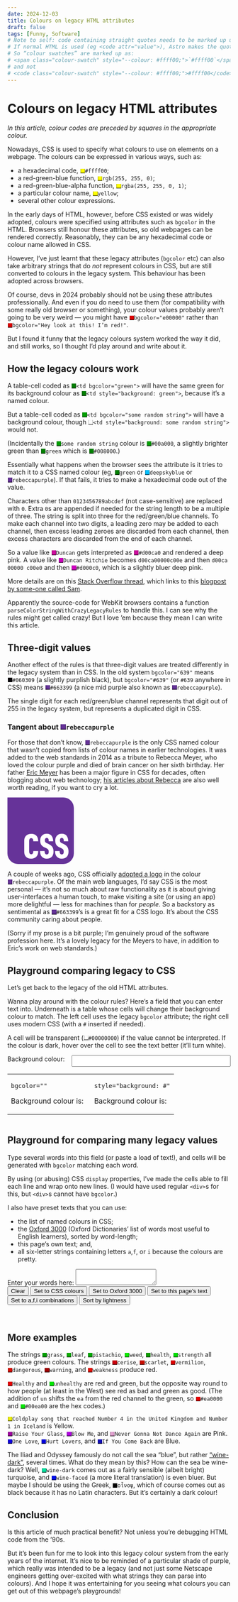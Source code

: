 ```yaml
---
date: 2024-12-03
title: Colours on legacy HTML attributes
draft: false
tags: [Funny, Software]
# Note to self: code containing straight quotes needs to be marked up using back-ticks.
# If normal HTML is used (eg <code attr="value">), Astro makes the quotes curly!
# So “colour swatches” are marked up as:
# <span class="colour-swatch" style="--colour: #ffff00;">`#ffff00`</span>
# and not
# <code class="colour-swatch" style="--colour: #ffff00;">#ffff00</code>
---
```


# Colours on legacy HTML attributes

_In this article, colour codes are preceded by squares in the appropriate colour._

Nowadays, CSS is used to specify what colours to use on elements on a webpage.
The colours can be expressed in various ways, such as:

- a hexadecimal code, <span class="colour-swatch" style="--colour: #ffff00;">`#ffff00`</span>;
- a red-green-blue function, <span class="colour-swatch" style="--colour: rgb(255, 255, 0);">`rgb(255, 255, 0)`</span>;
- a red-green-blue-alpha function, <span class="colour-swatch" style="--colour: rgb(255, 255, 0, 1);">`rgba(255, 255, 0, 1)`</span>;
- a particular colour name, <span class="colour-swatch" style="--colour: yellow;">`yellow`</span>;
- several other colour expressions.

In the early days of HTML, however, before CSS existed or was widely adopted, colours were specified using attributes such as `bgcolor` in the HTML.
Browsers still honour these attributes, so old webpages can be rendered correctly.
Reasonably, they can be any hexadecimal code or colour name allowed in CSS.

However, I’ve just learnt that these legacy attributes (`bgcolor` etc) can also take arbitrary strings that do _not_ represent colours in CSS, but are still converted to colours in the legacy system.
This behaviour has been adopted across browsers.

Of course, devs in 2024 probably should not be using these attributes professionally.
And even if you do need to use them (for compatibility with some really old browser or something), your colour values probably aren’t going to be very weird — you might have <span class="colour-swatch" style="--colour: #e00000;">`bgcolor="e00000"`</span> rather than <span class="colour-swatch" style="--colour: #e00000;">`bgcolor="Hey look at this! I’m red!"`</span>.

But I found it funny that the legacy colours system worked the way it did, and still works, so I thought I’d play around and write about it.

## How the legacy colours work

A table-cell coded as <span class="colour-swatch" style="--colour: green;">`<td bgcolor="green">`</span> will have the same green for its background colour as <span class="colour-swatch" style="--colour: green;">`<td style="background: green">`</span>, because it’s a named colour.

But a table-cell coded as <span class="colour-swatch" style="--colour: #00a000;">`<td bgcolor="some random string">`</span> will have a background colour, though <span class="colour-swatch" style="--colour: transparent;">`<td style="background: some random string">`</span> would not.

(Incidentally the <span class="colour-swatch" style="--colour: #00a000;">`some random string`</span> colour is <span class="colour-swatch" style="--colour: #00a000;">`#00a000`</span>, a slightly brighter green than <span class="colour-swatch" style="--colour: green;">`green`</span> which is <span class="colour-swatch" style="--colour: green;">`#008000`</span>.)

Essentially what happens when the browser sees the attribute is it tries to match it to a CSS named colour (eg, <span class="colour-swatch" style="--colour: green;">`green`</span> or <span class="colour-swatch" style="--colour: deepskyblue;">`deepskyblue`</span> or <span class="colour-swatch" style="--colour: rebeccapurple;">`rebeccapurple`</span>).
If that fails, it tries to make a hexadecimal code out of the value.

Characters other than `0123456789abcdef` (not case-sensitive) are replaced with `0`.
Extra `0`s are appended if needed for the string length to be a multiple of three.
The string is split into three for the red/green/blue channels.
To make each channel into two digits, a leading zero may be added to each channel, then excess leading zeroes are discarded from each channel, then excess characters are discarded from the end of each channel.

So a value like <span class="colour-swatch" style="--colour: #d00ca0;">`Duncan`</span> gets interpreted as <span class="colour-swatch" style="--colour: #d00ca0;">`#d00ca0`</span> and rendered a deep pink.
A value like <span class="colour-swatch" style="--colour: #d000c0;">`Duncan Ritchie`</span> becomes `d00ca00000c00e` and then `d00ca 00000 c00e0` and then <span class="colour-swatch" style="--colour: #d000c0;">`#d000c0`</span>, which is a slightly bluer deep pink.

More details are on this [Stack Overflow thread](https://stackoverflow.com/questions/8318911/why-does-html-think-chucknorris-is-a-color), which links to this [blogpost by some-one called Sam](http://scrappy-do.blogspot.com/2004/08/little-rant-about-microsoft-internet.html).

Apparently the source-code for WebKit browsers contains a function <code>parseColorString<wbr/>With<wbr/>CrazyLegacyRules</code> to handle this.
I can see why the rules might get called crazy!
But I love ’em because they mean I can write this article.

## Three-digit values

Another effect of the rules is that three-digit values are treated differently in the legacy system than in CSS.
In the old system `bgcolor="639"` means <span class="colour-swatch" style="--colour: #060309;">`#060309`</span> (a slightly purplish black), but `bgcolor="#639"` (or `#639` anywhere in CSS) means <span class="colour-swatch" style="--colour: #663399;">`#663399`</span> (a nice mid purple also known as <span class="colour-swatch" style="--colour: rebeccapurple;">`rebeccapurple`</span>).

The single digit for each red/green/blue channel represents that digit out of 255 in the legacy system, but represents a duplicated digit in CSS.

### Tangent about <span class="colour-swatch" style="--colour: rebeccapurple;">`rebeccapurple`</span>

For those that don’t know, <span class="colour-swatch" style="--colour: rebeccapurple;">`rebeccapurple`</span> is the only CSS named colour that wasn’t copied from lists of colour names in earlier technologies.
It was added to the web standards in 2014 as a tribute to Rebecca Meyer, who loved the colour purple and died of brain cancer on her sixth birthday.
Her father [Eric Meyer](https://meyerweb.com/) has been a major figure in CSS for decades, often blogging about web technology; [his articles about Rebecca](https://meyerweb.com/eric/thoughts/category/personal/rebecca/) are also well worth reading, if you want to cry a lot.

<!-- SVG code copied from https://github.com/CSS-Next/logo.css/blob/main/css.svg -->
<svg xmlns="http://www.w3.org/2000/svg" width="150" height="150" viewBox="0 0 1000 1000" role="img" aria-labelledby="css-logo-title css-logo-description" class="float-right">
  <title id="css-logo-title">CSS Logo</title>
  <desc id="css-logo-description">A purple square with rounded corners and the letters CSS inside in white</desc>
  <path fill="#639" d="M0 0H840A160 160 0 0 1 1000 160V840A160 160 0 0 1 840 1000H160A160 160 0 0 1 0 840V0Z"/>
  <path fill="#fff" d="M253 817V649c0-67 43-103 108-103 64-1 104 41 102 112h-74c2-27-10-47-30-46-25 0-32 17-32 49v146c0 31 10 46 32 47 23 0 32-23 30-49h74c4 73-42 116-107 115-63 0-103-35-103-103Zm237-12h69c1 32 11 52 33 52s30-13 30-43c0-25-11-39-38-52l-26-12c-46-22-65-49-65-103 0-60 38-102 100-102s95 43 96 113h-67c0-29-6-49-28-49-20 0-30 10-30 35s9 35 33 45l24 11c51 24 73 55 73 113 0 69-39 107-103 107s-100-44-101-115Zm226 0h70c0 32 11 52 32 52s30-13 30-43c0-25-10-39-38-52l-26-12c-46-22-64-49-64-103 0-60 37-102 100-102s94 43 96 113h-67c-1-29-7-49-29-49-20 0-29 10-29 35s8 35 32 45l25 11c50 24 72 55 72 113 0 69-39 107-103 107s-100-44-101-115Z"/>
</svg>

A couple of weeks ago, CSS officially [adopted a logo](https://nerdy.dev/a-community-css-logo) in the colour <span class="colour-swatch" style="--colour: rebeccapurple;">`rebeccapurple`</span>.
Of the main web languages, I’d say CSS is the most personal — it’s not so much about raw functionality as it is about giving user-interfaces a human touch, to make visiting a site (or using an app) more delightful — less for machines than for _people_.
So a backstory as sentimental as <span class="colour-swatch" style="--colour: #663399;">`#663399`</span>’s is a great fit for a CSS logo.
It’s about the CSS community caring about people.

(Sorry if my prose is a bit purple; I’m genuinely proud of the software profession here.
It’s a lovely legacy for the Meyers to have, in addition to Eric’s work on web standards.)

## Playground comparing legacy to CSS

Let’s get back to the legacy of the old HTML attributes.

Wanna play around with the colour rules?
Here’s a field that you can enter text into.
Underneath is a table whose cells will change their background colour to match.
The left cell uses the legacy `bgcolor` attribute; the right cell uses modern CSS (with a `#` inserted if needed).

A cell will be transparent (<span class="colour-swatch" style="--colour: transparent;">`#00000000`</span>) if the value cannot be interpreted.
If the colour is dark, hover over the cell to see the text better (it’ll turn white).

<label>
<span>Background colour:</span>
<input type="text" id="legacy-and-css-input" />
</label>

<div>
<table id="legacy-and-css">
<tbody>
<tr>
<td id="legacy-cell">

`bgcolor=""`

Background colour is:

</td>

<td id="css-cell">

`style="background: #"`

Background colour is:

</td>
</tr>
</tbody>
</table>
</div>

## Playground for comparing many legacy values

Type several words into this field (or paste a load of text!), and cells will be generated with `bgcolor` matching each word.

By using (or abusing) CSS `display` properties, I’ve made the cells able to fill each line and wrap onto new lines.
(I would have used regular `<div>`s for this, but `<div>`s cannot have `bgcolor`.)

I also have preset texts that you can use:

- the list of named colours in CSS;
- the [Oxford 3000](https://www.oxfordlearnersdictionaries.com/wordlists/oxford3000-5000) (Oxford Dictionaries’ list of words most useful to English learners), sorted by word-length;
- this page’s own text; and,
- all six-letter strings containing letters `a`,`f`, or `i` because the colours are pretty.

<label>
Enter your words here:
<textarea id="colours-input"></textarea>
</label>

<div class="buttons">
	<button type="button" onclick="setColoursText('')">Clear</button>
	<button type="button" onclick="setColoursText(namedColours)">Set to CSS colours</button>
	<button type="button" onclick="setColoursText(oxford3000Sorted)">Set to Oxford 3000</button>
	<button type="button" onclick="setColoursText(textContentOfPage)">Set to this page’s text</button>
	<button type="button" onclick="setColoursText(combinationsOfAFI)">Set to a,f,i combinations</button>
	<button type="button" onclick="sortColoursTextByLightness()">Sort by lightness</button>
</div>

<div>
	<table id="colours-table"></table>
</div>

## More examples

The strings <span class="colour-swatch" style="--colour: #00a000;">`grass`</span>, <span class="colour-swatch" style="--colour: #0eaf00;">`leaf`</span>, <span class="colour-swatch" style="--colour: #00ac00;">`pistachio`</span>, <span class="colour-swatch" style="--colour: #0eed00;">`weed`</span>, <span class="colour-swatch" style="--colour: #0ea000;">`health`</span>, <span class="colour-swatch" style="--colour: #00e000;">`strength`</span> all produce green colours.
The strings <span class="colour-swatch" style="--colour: #ce000e;">`cerise`</span>, <span class="colour-swatch" style="--colour: #ca0e00;">`scarlet`</span>, <span class="colour-swatch" style="--colour: #e00000;">`vermilion`</span>, <span class="colour-swatch" style="--colour: #da0e00;">`dangerous`</span>, <span class="colour-swatch" style="--colour: #a00000;">`warning`</span>, and <span class="colour-swatch" style="--colour: #ea0e00;">`weakness`</span> produce red.

<span class="colour-swatch" style="--colour: #ea0000;">`Healthy`</span> and <span class="colour-swatch" style="--colour: #00ea00;">`unhealthy`</span> are red and green, but the opposite way round to how people (at least in the West) see red as bad and green as good.
(The addition of `un` shifts the `ea` from the red channel to the green, so <span class="colour-swatch" style="--colour: #ea0000;">`#ea0000`</span> and <span class="colour-swatch" style="--colour: #00ea00;">`#00ea00`</span> are the hex codes.)

<span class="colour-swatch" style="--colour: #eaed0c;">`Coldplay song that reached Number 4 in the United Kingdom and Number 1 in Iceland`</span> is Yellow.<br/>
<span class="colour-swatch" style="--colour: #a000a0;">`Raise Your Glass`</span>, <span class="colour-swatch" style="--colour: #b000e0;">`Blow Me`</span>, and <span class="colour-swatch" style="--colour: #e0a0ce;">`Never Gonna Not Dance Again`</span> are Pink.<br/>
<span class="colour-swatch" style="--colour: #0e00e0;">`One Love`</span>, <span class="colour-swatch" style="--colour: #0000e0;">`Hurt Lovers`</span>, and <span class="colour-swatch" style="--colour: #0f0cba;">`If You Come Back`</span> are Blue.

The Iliad and Odyssey famously do not call the sea “blue”, but rather [“wine-dark”](https://en.wikipedia.org/wiki/Wine-dark_sea), several times.
What do they mean by this?
How can the sea be wine-dark?
Well, <span class="colour-swatch" style="--colour: #00e0a0;">`wine-dark`</span> comes out as a fairly sensible (albeit bright) turquoise, and <span class="colour-swatch" style="--colour: #000fed;">`wine-faced`</span> (a more literal translation) is even bluer.
But maybe I should be using the Greek, <span class="colour-swatch" style="--colour: #000;" lang="grc">`οἶνοψ`</span>, which of course comes out as black because it has no Latin characters.
But it’s certainly a dark colour!

## Conclusion

Is this article of much practical benefit?
Not unless you’re debugging HTML code from the ’90s.

But it’s been fun for me to look into this legacy colour system from the early years of the internet.
It’s nice to be reminded of a particular shade of purple, which really was intended to be a legacy (and not just some Netscape engineers getting over-excited with what strings they can parse into colours).
And I hope it was entertaining for you seeing what colours you can get out of this webpage’s playgrounds!

<script>
	//
	// DOM ELEMENTS
	//
	const legacyAndCssInput = document.getElementById('legacy-and-css-input')
	const legacyCell = document.getElementById('legacy-cell')
	const cssCell = document.getElementById('css-cell')

	const coloursInput = document.getElementById('colours-input')
	const coloursTable = document.getElementById('colours-table')

	// Insert a colour swatch into the “This article was written…” <aside> text, just for the hell of it.
	const authorCredit = document.querySelector('aside p')
	authorCredit.innerHTML = authorCredit.innerHTML.replace('Duncan Ritchie', '<span class="colour-swatch" style="--colour: #d000c0;">Duncan Ritchie</span>')

	//
	// EVENT LISTENERS ON INPUTS
	// (buttons have onClick attributes)
	//
	legacyAndCssInput.addEventListener('input', handleLegacyAndCss)
	legacyAndCssInput.addEventListener('blur', handleLegacyAndCss)

	coloursInput.addEventListener('input', handleColoursTable)
	coloursInput.addEventListener('blur', handleColoursTable)

	//
	// FUNCTIONS
	//

	// Converts rgb(102, 51, 153) to #663399
	// Inspired by https://stackoverflow.com/a/5624139
	function rgbToHex(rgbString) {
		function channelToHex(channel) {
			const asNumber = parseInt(channel) || 0
			const hex = asNumber.toString(16)
			return hex.length === 1 ? '0' + hex : hex
		}
		// Delete the opening bracket and anything preceding it, then split on the commas.
		const channels = rgbString.replace(/.+\(/, '').split(',')
		// The channels correspond to red, green, blue, & optionally alpha.
		if (channels.length < 3 || channels.length > 4) {
			console.error('channels.length should be 3 or 4', {rgbChannels})
			return 
		}
		// If alpha is present, it’s in range 0–1 and needs to be multiplied by 255 for `channelToHex`.
		if (channels.length === 4) {
			channels[3] = parseInt(channels[4]) * 255
		}
		return `#${channels.map(channelToHex).join('')}`
	}
	
	function handleLegacyAndCss(event) {
		const value = event.target.value.replaceAll(/[<>"]/g, '')
		legacyCell.setAttribute('bgcolor', value)

		const newLegacyColour = window.getComputedStyle(legacyCell).getPropertyValue('background-color')
		legacyCell.innerHTML = `<p><code>bgcolor="${value}"</code></p><p>Background colour is: <code>${rgbToHex(newLegacyColour)}</code> / <code>${newLegacyColour}</code></p>`

		// Prefix the colour with # if it’s a 
		const isHashNeeded = !value.startsWith('#') && /(^([0-9a-f]{3}){1,2}$)|(^([0-9a-f]{4}){1,2}$)/i.test(value)
		const cssStyle = isHashNeeded ? 'background: #' + value : 'background: ' + value
		cssCell.setAttribute('style', cssStyle)

		const newCssColour = window.getComputedStyle(cssCell).getPropertyValue('background-color')
		cssCell.innerHTML = `<p><code>style="${cssStyle}"</code></p><p>Background colour is: <code>${rgbToHex(newCssColour)}</code> / <code>${newCssColour}</code></p>`
	}

	function handleColoursTable(event) {
		const target = event?.target ?? coloursInput
		const words = target.value.replaceAll(/[<>"]/g, '').split(/\s/).filter(Boolean)

		coloursTable.innerHTML = 
			`<tbody><tr>`
			+ words
			.map(word => `<td bgcolor="${word}">${word}</td>`)
			.join("")
			+ `</tr><tbody>`;
	}

	function setColoursText(newText) {
		coloursInput.value = newText
		handleColoursTable()
	}

	// This should be passed into .sort() or .toSorted(), to sort the array from light colours to dark.
	function comparatorByAverageColourChannel(a, b) {
		// If an array represents transparent, it should be sorted to the end of the array.
		// We can detect it by its alpha channel, [3], being present and equal to zero.
		if (a[1][3] === 0) return 1
		if (b[1][3] === 0) return -1
		// This doesn’t take human perception into account, but it’s good enough.
		const aChannelsSum = a[1][0] + a[1][1] + a[1][2]
		const bChannelsSum = b[1][0] + b[1][1] + b[1][2]
		return bChannelsSum - aChannelsSum
	}

	function sortColoursTextByLightness() {
		const oldColours = coloursInput.value.split(/\s+/).filter(Boolean)
		const sorted = oldColours.map(colour => [colour, textToRGBArray(colour)]).toSorted(comparatorByAverageColourChannel).map(a => (console.log(a[0], a[1]), a[0]))
		setColoursText(sorted.join(' '))
	}

	// Eg 'blue' => 'rgb(0, 0, 255)' or 'bleu' => 'rgb(176, 224, 0)'
	function textToRGB(text) {
		// Create a new element with `bgcolor` attribute.
		const newCell = document.createElement('TD')
		newCell.bgColor = text
		document.body.append(newCell)
		// Query its background colour.
		const newCssColour = window.getComputedStyle(newCell).getPropertyValue('background-color')
		// Clean up.
		newCell.remove()
		// Return the colour.
		return newCssColour
	}

	function textToRGBArray(text) {
		const rgbString = textToRGB(text)
		const channels = rgbString.replace(/.+\(/, '').split(',')
		return channels.map(channel => parseInt(channel))
	}

	// Eg 'blue' => '#0000ff' or 'bleu' => 'b0e000'
	function textToHex(text) {
		return rgbToHex(textToRGB(text))
	}

	//
	// PRESET TEXTS FOR COLOURS TEXTAREA
	//

	const textContentOfScript = document.querySelector('body main script').textContent
	const textContentOfPage = document.body.textContent.replace(textContentOfScript, '').replaceAll('<', '').replaceAll('>', '')

	// This is all possible six-letter strings made of the letters a,f,i.
	// It works by generating base-3 numbers (from 000000 to 222222) and replacing the digits with the letters.
	const combinationsOfAFI = Array(3**6).fill(0).map((_, i) => {
		return i.toString(3).padStart(6, '0').replaceAll('0','i').replaceAll('1','a').replaceAll('2','f')
	}).join(' ')

	// Taken from MDN.
	const namedColours = `aliceblue antiquewhite aqua aquamarine azure beige bisque black blanchedalmond blue blueviolet brown burlywood cadetblue chartreuse chocolate coral cornflowerblue cornsilk crimson cyan darkblue darkcyan darkgoldenrod darkgray darkgreen darkgrey darkkhaki darkmagenta darkolivegreen darkorange darkorchid darkred darksalmon darkseagreen darkslateblue darkslategray darkslategrey darkturquoise darkviolet deeppink deepskyblue dimgray dimgrey dodgerblue firebrick floralwhite forestgreen fuchsia gainsboro ghostwhite gold goldenrod gray green greenyellow grey honeydew hotpink indianred indigo ivory khaki lavender lavenderblush lawngreen lemonchiffon lightblue lightcoral lightcyan lightgoldenrodyellow lightgray lightgreen lightgrey lightpink lightsalmon lightseagreen lightskyblue lightslategray lightslategrey lightsteelblue lightyellow lime limegreen linen magenta maroon mediumaquamarine mediumblue mediumorchid mediumpurple mediumseagreen mediumslateblue mediumspringgreen mediumturquoise mediumvioletred midnightblue mintcream mistyrose moccasin navajowhite navy oldlace olive olivedrab orange orangered orchid palegoldenrod palegreen paleturquoise palevioletred papayawhip peachpuff peru pink plum powderblue purple rebeccapurple red rosybrown royalblue saddlebrown salmon sandybrown seagreen seashell sienna silver skyblue slateblue slategray slategrey snow springgreen steelblue tan teal thistle tomato transparent turquoise violet wheat white whitesmoke yellow yellowgreen`

	// Taken from https://www.oxfordlearnersdictionaries.com/external/pdf/wordlists/oxford-3000-5000/The_Oxford_3000.pdf (via https://www.oxfordlearnersdictionaries.com/wordlists/oxford3000-5000)
	// Words have been de-duplicated (without case-sensitivity, so only one of “May”/“may” survives) and any numbers removed.
	const oxford3000 = `a abandon ability able about above abroad absolute absolutely academic accept acceptable access accident accommodation accompany according account accurate accuse achieve achievement acknowledge acquire across act action active activity actor actress actual actually ad adapt add addition additional address administration admire admit adopt adult advance advanced advantage adventure advertise advertisement advertising advice advise affair affect afford afraid after afternoon afterwards again against age aged agency agenda agent aggressive ago agree agreement ah ahead aid aim air aircraft airline airport alarm album alcohol alcoholic alive all allow almost alone along already also alter alternative although always amazed amazing ambition ambitious among amount an analyse analysis ancient and anger angle angry animal ankle anniversary announce announcement annoy annoyed annoying annual another answer anxious any anybody any anyone anything anyway anywhere apart apartment apologize app apparent apparently appeal appear appearance apple application apply appointment appreciate approach appropriate approval approve approximately April architect architecture area argue argument arise arm armed arms army around arrange arrangement arrest arrival arrive art article artificial artist artistic as ashamed ask asleep aspect assess assessment assignment assist assistant associate associated association assume at athlete atmosphere attach attack attempt attend attention attitude attract attraction attractive audience August aunt author authority autumn available average avoid award aware away awful baby back background backwards bacteria bad badly bag bake balance ball ban banana band bank bar barrier base baseball based basic basically basis basketball bath bathroom battery battle be beach bean bear beat beautiful beauty because become bed bedroom bee beef beer before beg begin beginning behave behaviour behind being belief believe bell belong below belt bend benefit bent best bet better between beyond bicycle big bike bill billion bin biology bird birth birthday biscuit bit bite bitter black blame blank blind block blog blonde blood blow blue board boat body boil bomb bond bone book boot border bored boring born borrow boss both bother bottle bottom bowl box boy boyfriend brain branch brand brave bread break breakfast breast breath breathe breathing bride bridge brief bright brilliant bring broad broadcast broken brother brown brush bubble budget build building bullet bunch burn bury bus bush business businessman busy but butter button buy by bye cable cafe cake calculate call calm camera camp campaign camping campus can cancel cancer candidate cannot cap capable capacity capital captain capture car card care career careful carefully careless carpet carrot carry cartoon case cash cast castle cat catch category cause CD ceiling celebrate celebration celebrity cell cent central centre century ceremony certain certainly chain chair chairman challenge champion chance change channel chapter character characteristic charge charity chart chat cheap cheat check cheerful cheese chef chemical chemistry chest chicken chief child childhood chip chocolate choice choose church cigarette cinema circle circumstance cite citizen city civil claim class classic classical classroom clause clean clear clearly clever click client climate climb clock close closed closely cloth clothes clothing cloud club clue coach coal coast coat code coffee coin cold collapse colleague collect collection college colour coloured column combination combine come comedy comfort comfortable command comment commercial commission commit commitment committee common commonly communicate communication community company compare comparison compete competition competitive competitor complain complaint complete completely complex complicated component computer concentrate concentration concept concern concerned concert conclude conclusion condition conduct conference confidence confident confirm conflict confuse confused confusing connect connected connection conscious consequence conservative consider consideration consist consistent constant constantly construct construction consume consumer contact contain container contemporary content contest context continent continue continuous contract contrast contribute contribution control convenient conversation convert convince convinced cook cooker cooking cool copy core corner corporate correct correctly cost costume cottage cotton could council count country countryside county couple courage course court cousin cover covered cow crash crazy cream create creation creative creature credit crew crime criminal crisis criterion critic critical criticism criticize crop cross crowd crowded crucial cruel cry cultural culture cup cupboard cure curly currency current currently curtain curve curved custom customer cut cycle dad daily damage dance dancer dancing danger dangerous dark data date daughter day dead deal dear death debate debt decade December decent decide decision declare decline decorate decoration decrease deep deeply defeat defence defend define definite definitely definition degree delay deliberate deliberately delicious delight delighted deliver delivery demand demonstrate dentist deny department departure depend depressed depressing depth describe description desert deserve design designer desire desk desperate despite destination destroy detail detailed detect detective determine determined develop development device diagram dialogue diamond diary dictionary die diet difference different differently difficult difficulty dig digital dinner direct direction directly director dirt dirty disadvantage disagree disappear disappointed disappointing disaster disc discipline discount discover discovery discuss discussion disease dish dishonest dislike dismiss display distance distribute distribution district divide division divorced do doctor document documentary dog dollar domestic dominate donate door double doubt down download downstairs downwards dozen draft drag drama dramatic draw drawing dream dress dressed drink drive driver driving drop drug drum drunk dry due during dust duty DVD each ear early earn earth earthquake easily east eastern easy eat economic economy edge edit edition editor educate educated education educational effect effective effectively efficient effort egg eight eighteen eighty either elderly elect election electric electrical electricity electronic element elephant eleven else elsewhere email embarrassed embarrassing emerge emergency emotion emotional emphasis emphasize employ employee employer employment empty enable encounter encourage end ending enemy energy engage engaged engine engineer engineering enhance enjoy enormous enough enquiry ensure enter entertain entertainment enthusiasm enthusiastic entire entirely entrance entry environment environmental episode equal equally equipment error escape especially essay essential establish estate estimate ethical euro evaluate even evening event eventually ever every everybody everyday everyone everything everywhere evidence evil exact exactly exam examination examine example excellent except exchange excited excitement exciting excuse executive exercise exhibition exist existence expand expect expectation expected expedition expense expensive experience experienced experiment expert explain explanation explode exploration explore explosion export expose express expression extend extent external extra extraordinary extreme extremely eye face facility fact factor factory fail failure fair fairly faith fall false familiar family famous fan fancy fantastic far farm farmer farming fascinating fashion fashionable fast fasten fat father fault favour favourite fear feather feature February fee feed feedback feel feeling fellow female fence festival few fiction field fifteen fifth fifty fight fighting figure file fill film final finally finance financial find finding fine finger finish fire firm first firstly fish fishing fit fitness five fix fixed flag flame flash flat flexible flight float flood floor flour flow flower flu fly flying focus fold folding folk follow following food foot football for force foreign forest forever forget forgive fork form formal former fortunately fortune forty forward found four fourteen fourth frame free freedom freeze frequency frequently fresh Friday fridge friend friendly friendship frighten frightened frightening frog from front frozen fruit fry fuel full fully fun function fund fundamental funding funny fur furniture further furthermore future gain gallery game gang gap garage garden gas gate gather general generally generate generation generous genre gentle gentleman geography get ghost giant gift girl girlfriend give glad glass global glove go goal god gold golf good goodbye goods govern government grab grade gradually graduate grain grand grandfather grandmother grandparent grant grass grateful great green greet grey ground group grow growth guarantee guard guess guest guide guilty guitar gun guy gym habit hair half hall hand handle hang happen happily happiness happy hard hardly harm harmful hat hate have he head headache headline health healthy hear hearing heart heat heating heaven heavily heavy heel height helicopter hell hello help helpful her here hero hers herself hesitate hey hi hide high highlight highly hill him himself hire his historic historical history hit hobby hockey hold hole holiday hollow holy home homework honest honour hope horrible horror horse hospital host hot hotel hour house household housing how however huge human humorous humour hundred hungry hunt hunting hurricane hurry hurt husband I ice idea ideal identify identity if ignore ill illegal illness illustrate illustration image imaginary imagination imagine immediate immediately immigrant impact impatient imply import importance important impose impossible impress impressed impression impressive improve improvement in inch incident include included including income increase increasingly incredible incredibly indeed independent indicate indirect individual indoor indoors industrial industry infection influence inform informal information ingredient initial initially initiative injure injured injury inner innocent insect inside insight insist inspire install instance instead institute institution instruction instructor instrument insurance intelligence intelligent intend intended intense intention interest interested interesting internal international internet interpret interrupt interview into introduce introduction invent invention invest investigate investigation investment invitation invite involve involved iron island issue it item its itself jacket jam January jazz jeans jewellery job join joke journal journalist journey joy judge judgement juice July jump June junior just justice justify keen keep key keyboard kick kid kill killing kilometre kind king kiss kitchen knee knife knock know knowledge lab label laboratory labour lack lady lake lamp land landscape language laptop large largely last late later latest laugh laughter launch law lawyer lay layer lazy lead leader leadership leading leaf league lean learn learning least leather leave lecture left leg legal leisure lemon lend length less lesson let letter level library licence lie life lifestyle lift light like likely limit limited line link lion lip liquid list listen listener literature little live lively living load loan local locate located location lock logical lonely long long-term look loose lord lorry lose loss lost lot loud loudly love lovely low lower luck lucky lunch lung luxury machine mad magazine magic mail main mainly maintain major majority make male mall man manage management manager manner many map March mark market marketing marriage married marry mass massive master match matching material mathematics maths matter maximum may maybe me meal mean meaning means meanwhile measure measurement meat media medical medicine medium meet meeting melt member memory mental mention menu mess message metal method metre middle midnight might mild mile military milk million mind mine mineral minimum minister minor minority minute mirror miss missing mission mistake mix mixed mixture mobile model modern modify moment Monday money monitor monkey month mood moon moral more morning most mostly mother motor motorcycle mount mountain mouse mouth move movement movie much mud multiple multiply mum murder muscle museum music musical musician must my myself mysterious mystery nail name narrative narrow nation national native natural naturally nature near nearly neat necessarily necessary neck need needle negative neighbour neighbourhood neither nerve nervous net network never nevertheless new news newspaper next nice night nightmare nine nineteen ninety no nobody noise noisy none nor normal normally north northern nose not note nothing notice notion novel November now nowhere nuclear number numerous nurse nut obey object objective obligation observation observe obtain obvious obviously occasion occasionally occur ocean o’clock October odd of off offence offend offensive offer office officer official often oh oil OK old old-fashioned on once one onion online only onto open opening operate operation opinion opponent opportunity oppose opposed opposite opposition option or orange order ordinary organ organization organize organized organizer origin original originally other otherwise ought our ours ourselves out outcome outdoor outdoors outer outline outside oven over overall owe own owner pace pack package page pain painful paint painter painting pair palace pale pan panel pants paper paragraph parent park parking parliament part participant participate particular particularly partly partner party pass passage passenger passion passport past path patient pattern pay payment peace peaceful pen pencil penny pension people pepper per percentage perfect perfectly perform performance perhaps period permanent permission permit person personal personality personally perspective persuade pet petrol phase phenomenon philosophy phone photo photograph photographer photography phrase physical physics piano pick picture piece pig pile pilot pin pink pipe pitch place plain plan plane planet planning plant plastic plate platform play player pleasant please pleased pleasure plenty plot plus pocket poem poet poetry point pointed poison poisonous police policeman policy polite political politician politics pollution pool poor pop popular popularity population port portrait pose position positive possess possession possibility possible possibly post poster pot potato potential pound pour poverty powder power powerful practical practice practise praise pray prayer predict prediction prefer pregnant preparation prepare prepared presence present presentation preserve president press pressure pretend pretty prevent previous previously price priest primary prime prince princess principle print printer printing priority prison prisoner privacy private prize probably problem procedure process produce producer product production profession professional professor profile profit program programme progress project promise promote pronounce proof proper properly property proposal propose prospect protect protection protest proud prove provide psychologist psychology pub public publication publish pull punish punishment pupil purchase pure purple purpose pursue push put qualification qualified qualify quality quantity quarter queen question queue quick quickly quiet quietly quit quite quotation quote race racing radio railway rain raise range rank rapid rapidly rare rarely rate rather raw reach react reaction read reader reading ready real realistic reality realize really reason reasonable recall receipt receive recent recently reception recipe recognize recommend recommendation record recording recover recycle red reduce reduction refer reference reflect refuse regard region regional register regret regular regularly regulation reject relate related relation relationship relative relatively relax relaxed relaxing release relevant reliable relief religion religious rely remain remark remember remind remote remove rent repair repeat repeated replace reply report reporter represent representative reputation request require requirement rescue research researcher reservation reserve resident resist resolve resort resource respect respond response responsibility responsible rest restaurant result retain retire retired return reveal review revise revolution reward rhythm rice rich rid ride right ring rise risk river road robot rock role roll romantic roof room root rope rough round route routine row royal rub rubber rubbish rude rugby rule run runner running rural rush sad sadly safe safety sail sailing sailor salad salary sale salt same sample sand sandwich satellite satisfied satisfy Saturday sauce save saving say scale scan scared scary scene schedule scheme school science scientific scientist score scream screen script sculpture sea search season seat second secondary secondly secret secretary section sector secure security see seed seek seem select selection self sell send senior sense sensible sensitive sentence separate September sequence series serious seriously servant serve service session set setting settle seven seventeen seventy several severe sex sexual shade shadow shake shall shallow shame shape share sharp she sheep sheet shelf shell shelter shift shine shiny ship shirt shock shocked shoe shoot shooting shop shopping short shot should shoulder shout show shower shut shy sick side sight sign signal significant significantly silence silent silk silly silver similar similarity similarly simple simply since sincere sing singer singing single sink sir sister sit site situation six sixteen sixty size ski skiing skill skin skirt sky slave sleep slice slide slight slightly slip slope slow slowly small smart smartphone smell smile smoke smoking smooth snake snow so soap soccer social society sock soft software soil solar soldier solid solution solve some somebody someone something sometimes somewhat somewhere son song soon sorry sort soul sound soup source south southern space speak speaker special specialist species specific specifically speech speed spell spelling spend spending spicy spider spirit spiritual split spoken sponsor spoon sport spot spread spring square stable stadium staff stage stair stamp stand standard star stare start state statement station statistic statue status stay steady steal steel steep step stick sticky stiff still stock stomach stone stop store storm story straight strange stranger strategy stream street strength stress stretch strict strike string strong strongly structure struggle student studio study stuff stupid style subject submit substance succeed success successful successfully such sudden suddenly suffer sugar suggest suggestion suit suitable sum summarize summary summer sun Sunday supermarket supply support supporter suppose sure surely surface surgery surprise surprised surprising surround surrounding survey survive suspect swear sweater sweep sweet swim swimming switch symbol sympathy symptom system table tablet tail take tale talent talented talk tall tank tape target task taste tax taxi tea teach teacher teaching team tear technical technique technology teenage teenager telephone television tell temperature temporary ten tend tennis tent term terrible test text than thank thanks that the theatre their theirs them theme themselves then theory therapy there therefore they thick thief thin thing think thinking third thirsty thirteen thirty this though thought thousand threat threaten three throat through throughout throw Thursday thus ticket tidy tie tight till time tin tiny tip tired title to today toe together toilet tomato tomorrow tone tongue tonight too tool tooth top topic total totally touch tough tour tourism tourist towards towel tower town toy track trade tradition traditional traffic train trainer training transfer transform transition translate translation transport travel traveller treat treatment tree trend trial trick trip tropical trouble trousers truck true truly trust truth try T-shirt tube Tuesday tune tunnel turn TV twelve twenty twice twin two type typical typically tyre ugly ultimately umbrella unable uncle uncomfortable unconscious under underground understand understanding underwear unemployed unemployment unexpected unfair unfortunately unhappy uniform union unique unit united universe university unknown unless unlike unlikely unnecessary unpleasant until unusual up update upon upper upset upstairs upwards urban urge us use used used useful user usual usually vacation valley valuable value van variety various vary vast vegetable vehicle venue version very via victim victory video view viewer village violence violent virtual virus vision visit visitor visual vital vitamin voice volume volunteer vote wage wait waiter wake walk wall want war warm warn warning wash washing waste watch water wave way we weak weakness wealth wealthy weapon wear weather web website wedding Wednesday week weekend weigh weight welcome well west western wet what whatever wheel when whenever where whereas wherever whether which while whisper white who whole whom whose why wide widely wife wild wildlife will willing win wind window wine wing winner winter wire wise wish with within without witness woman wonder wonderful wood wooden wool word work worker working world worldwide worried worry worse worst worth would wound wow wrap write writer writing written wrong yard yeah year yellow yes yesterday yet you young your yours yourself youth zero zone`
	
	const oxford3000Sorted = oxford3000.split(' ').toSorted((a,b) => a.length - b.length).join(' ')
</script>

<style>
	.colour-swatch {
		margin-left: 0.0625em;
		/* Swatch should stay on the same line as the <code>, but <code> itself can wrap. */
		white-space: nowrap;
	}
	.colour-swatch code {
		white-space: normal;
	}
	.colour-swatch::before {
		content: '';
		display: inline-block;
		background: var(--colour);
		width: 1em;
		height: 1em;
		vertical-align: -0.1625em;
		box-shadow: inset 0 -1px 2px 0 black;
	}
	@supports (width: 1cap) {
		.colour-swatch::before {
			width: 1cap;
			height: 1cap;
			vertical-align: -0.025cap;
		}
	}

	div:has(table) {
		overflow-x: auto;
	}
	table {
		width: 100%;
		margin-top: 1rem;
	}
	td:hover {
		color: white;
	}

	label:has(input) {
		width: 100%;
		display: flex;
		gap: 1rem;
		flex-wrap: wrap;
	}
	input {
		padding: 0.25em 0.5em;
		flex-grow: 1
	}

	#legacy-and-css td {
		width: 50%;
	}

	#colours-table tbody {
		display: flex;
		flex-wrap: wrap;
	}
	#colours-table tr {
		display: contents;
	}
	#colours-table td {
		display: block;
		flex-grow: 1;
		text-align: center;
	}

	.buttons {
		flex-wrap: wrap;
	}
</style>
